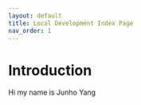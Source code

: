```yaml
---
layout: default
title: Local Development Index Page
nav_order: 1
---
```


# Introduction

Hi my name is Junho Yang 
